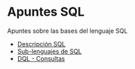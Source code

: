 # Apuntes SQL
Apuntes sobre las bases del lenguaje SQL

* [Descripción SQL](apuntessql/descripcion-sql.md)
* [Sub-lenguajes de SQL](apuntessql/sub-lenguajes-sql.md)
* [DQL - Consultas](apuntessql/dql-consultas.md)

